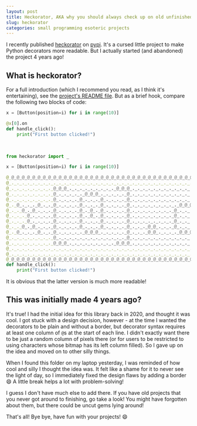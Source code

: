 ```yaml
---
layout: post
title: Heckorator, AKA why you should always check up on old unfinished projects
slug: heckorator
categories: small programming esoteric projects
---
```


I recently published [heckorator][gh] on [pypi][pypi]. It's a cursed little project to make Python decorators more readable. But I actually started (and abandoned) the project 4 years ago!

<!--more-->

## What is heckorator?

For a full introduction (which I recommend you read, as I think it's entertaining), see the [project's README file][gh]. But as a brief hook, compare the following two blocks of code:

```py
x = [Button(position=i) for i in range(10)]

@x[0].on
def handle_click():
    print("First button clicked!")
```

<br>

```py
from heckorator import _

x = [Button(position=i) for i in range(10)]

@_@_@_@_@_@_@_@_@_@_@_@_@_@_@_@_@_@_@_@_@_@_@_@_@_@_@_@_@_@_@_@_@_@_@_@_@_@_@_@_@_@_@_@_@_
@_._._._._._._._._._._._._._._._._._._._._._._._._._._._._._._._._._._._._._._._._._._._@_
@_._._._._._._._._@_@_@_._._._._._._._._._@_@_@_._._._._._._._._._._._._._._._._._._._._@_
@_._._._._._._._._@_._._._._._@_@_@_._._._._._@_._._._._._._._._._._._._._._._._._._._._@_
@_._._._._._._._._@_._._._._@_._._._@_._._._._@_._._._._._._._._._._._._._._._._._._._._@_
@_._@_._._._@_._._@_._._._._@_._._._@_._._._._@_._._._._._._._._._@_@_@_._._@_@_@_@_._._@_
@_._._@_._@_._._._@_._._._._@_._@_._@_._._._._@_._._._._._._._._@_._._._@_._@_._._._@_._@_
@_._._._@_._._._._@_._._._._@_._@_._@_._._._._@_._._._._._._._._@_._._._@_._@_._._._@_._@_
@_._._._@_._._._._@_._._._._@_._._._@_._._._._@_._._._._._._._._@_._._._@_._@_._._._@_._@_
@_._._@_._@_._._._@_._._._._@_._._._@_._._._._@_._._._@_@_._._._@_._._._@_._@_._._._@_._@_
@_._@_._._._@_._._@_._._._._._@_@_@_._._._._._@_._._._@_@_._._._._@_@_@_._._@_._._._@_._@_
@_._._._._._._._._@_._._._._._._._._._._._._._@_._._._._._._._._._._._._._._._._._._._._@_
@_._._._._._._._._@_@_@_._._._._._._._._._@_@_@_._._._._._._._._._._._._._._._._._._._._@_
@_._._._._._._._._._._._._._._._._._._._._._._._._._._._._._._._._._._._._._._._._._._._@_
@_._._._._._._._._._._._._._._._._._._._._._._._._._._._._._._._._._._._._._._._._._._._@_
@_@_@_@_@_@_@_@_@_@_@_@_@_@_@_@_@_@_@_@_@_@_@_@_@_@_@_@_@_@_@_@_@_@_@_@_@_@_@_@_@_@_@_@_@_
def handle_click():
    print("First button clicked!")
```

It is obvious that the latter version is much more readable!

## This was initially made 4 years ago?

It's true! I had the initial idea for this library back in 2020, and thought it was cool.
I got stuck with a design decision, however - at the time I wanted the decorators to be plain
and without a border, but decorator syntax requires at least one column of `@`s at the start of 
each line. I didn't exactly want there to be just a random column of pixels there (or for users
to be restricted to using characters whose bitmap has its left column filled). So I gave up on
the idea and moved on to other silly things.

When I found this folder on my laptop yesterday, I was reminded of how cool and silly I thought
the idea was. It felt like a shame for it to never see the light of day, so I immediately fixed
the design flaws by adding a border 😄 A little break helps a lot with problem-solving!

I guess I don't have much else to add there. If you have old projects that you never got around
to finishing, go take a look! You might have forgotten about them, but there could be uncut gems
lying around!

That's all! Bye bye, have fun with your projects! 😄

[pypi]: https://pypi.org/project/heckorator
[gh]: https://github.com/RocketRace/heckorator
